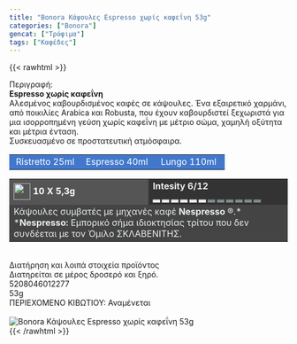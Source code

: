 ```yaml
---
title: "Bonora Κάψουλες Espresso χωρίς καφεΐνη 53g"
categories: ["Bonora"]
gencat: ["Τρόφιμα"]
tags: ["Καφέδες"]
---
```

{{< rawhtml >}}

<div class="sload67"><div class="product"><div id="sistatika">Περιγραφή:</div><div class="alltext"><strong>Espresso χωρίς καφεΐνη<br></strong>Aλεσµένος καβουρδισµένος καφές σε κάψουλες. Ένα εξαιρετικό χαρµάνι, από ποικιλίες Arabica και Robusta, που έχουν καβουρδιστεί ξεχωριστά για µια ισορροπηµένη γεύση χωρίς καφεΐνη µε µέτριο σώµα, χαµηλή οξύτητα και µέτρια ένταση.<br>Συσκευασµένο σε προστατευτική ατµόσφαιρα.</div><table style="border-collapse:collapse;width:100%" border="0" cellpadding="15px"><tbody><tr><td style="width:32.95%;background-color:#4278cc;text-align:center"><span style="color:#fff">Ristretto 25ml</span></td><td style="width:32.95%;text-align:center;background-color:#4278cc"><span style="color:#fff">Espresso 40ml</span></td><td style="width:32.95%;text-align:center;background-color:#4278cc"><span style="color:#fff">Lungo 110ml</span></td></tr></tbody></table><table style="border-collapse:collapse;width:100%" border="0" cellpadding="15px;"><tbody><tr><td style="width:49.55%;background-color:#555;vertical-align:middle"><strong><span style="color:#fff"><img style="margin-right:5px;vertical-align:middle" src="/media/icons/kaps.svg" width="30px" alt="">10 X 5,3g</span></strong></td><td style="width:49.65%;background-color:#333"><strong><span style="color:#ecf0f1">Intesity 6/12<br>▂ ▂ ▂ ▂ ▂ ▂ <span style="color:#7e8c8d">▂ ▂ ▂ ▂ ▂ ▂</span></span></strong></td></tr><tr><td style="width:49.55%;background-color:#444" colspan="2"><span style="color:#ecf0f1">Κάψουλες συµβατές µε µηχανές καφέ <strong>Nespresso</strong> ®.*</span><br><span style="color:#ecf0f1">*<strong>Nespresso:</strong> Εµπορικό σήµα ιδιοκτησίας τρίτου που δεv συνδέεται µε τον Όµιλο ΣΚΛΑΒΕΝΙΤΗΣ.</span></td></tr></tbody></table><div>&nbsp;</div><div id="loipa">Διατήρηση και λοιπά στοιχεία προϊόντος</div><div class="alltext">Διατηρείται σε µέρος δροσερό και ξηρό.</div><div id="barcode"><div id="barimage1"></div><span id="bartext">5208046012277</span></div><div id="varos"><div id="varosimage1"></div><span id="varostext">53g</span></div><div id="kivotio">ΠΕΡΙΕΧΟΜΕΝΟ ΚΙΒΩΤΙΟΥ: Αναμένεται</div><br><div class="pimg"><img alt="Bonora Κάψουλες Espresso χωρίς καφεΐνη 53g" title="Bonora Κάψουλες Espresso χωρίς καφεΐνη 53g" src="/media/images/bonora-espresso-decaf-53g.jpg"></div></div></div>
{{< /rawhtml >}}


